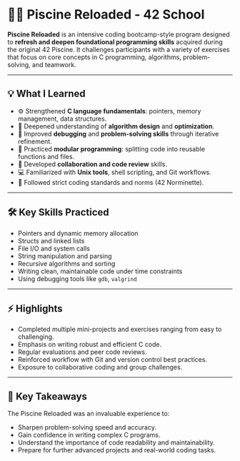 # 🏊‍♂️ Piscine Reloaded - 42 School

**Piscine Reloaded** is an intensive coding bootcamp-style program designed to **refresh and deepen foundational programming skills** acquired during the original 42 Piscine. It challenges participants with a variety of exercises that focus on core concepts in C programming, algorithms, problem-solving, and teamwork.

---

## 💡 What I Learned

- ⚙️ Strengthened **C language fundamentals**: pointers, memory management, data structures.
- 🧠 Deepened understanding of **algorithm design** and **optimization**.
- 🔧 Improved **debugging** and **problem-solving skills** through iterative refinement.
- 🧱 Practiced **modular programming**: splitting code into reusable functions and files.
- 🤝 Developed **collaboration and code review** skills.
- 💻 Familiarized with **Unix tools**, shell scripting, and Git workflows.
- 📏 Followed strict coding standards and norms (42 Norminette).

---

## 🛠 Key Skills Practiced

- Pointers and dynamic memory allocation
- Structs and linked lists
- File I/O and system calls
- String manipulation and parsing
- Recursive algorithms and sorting
- Writing clean, maintainable code under time constraints
- Using debugging tools like `gdb`, `valgrind`

---

## ⚡ Highlights

- Completed multiple mini-projects and exercises ranging from easy to challenging.
- Emphasis on writing robust and efficient C code.
- Regular evaluations and peer code reviews.
- Reinforced workflow with Git and version control best practices.
- Exposure to collaborative coding and group challenges.

---

## 🧠 Key Takeaways

The Piscine Reloaded was an invaluable experience to:

- Sharpen problem-solving speed and accuracy.
- Gain confidence in writing complex C programs.
- Understand the importance of code readability and maintainability.
- Prepare for further advanced projects and real-world coding tasks.
